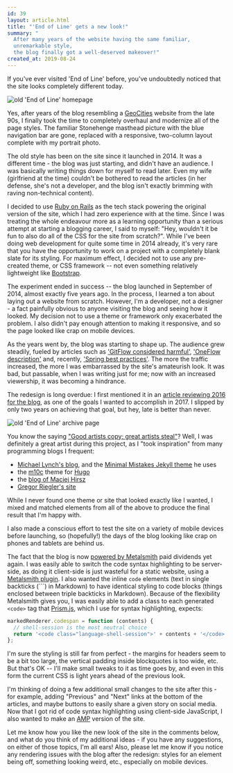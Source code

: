 ```yaml
---
id: 39
layout: article.html
title: "'End of Line' gets a new look!"
summary: "
  After many years of the website having the same familiar,
  unremarkable style,
  the blog finally got a well-deserved makeover!"
created_at: 2019-08-24
---
```


If you've ever visited 'End of Line' before,
you've undoubtedly noticed that the site looks completely different today.

![old 'End of Line' homepage](/img/old-eol/homepage.png)

Yes, after years of the blog resembling a [GeoCities](https://en.wikipedia.org/wiki/Yahoo!_GeoCities) website from the late 90s,
I finally took the time to completely overhaul and modernize all of the page styles.
The familiar Stonehenge masthead picture with the blue navigation bar are gone,
replaced with a responsive, two-column layout complete with my portrait photo.

The old style has been on the site since it launched in 2014.
It was a different time -
the blog was just starting, and didn't have an audience.
I was basically writing things down for myself to read later.
Even my wife (girlfriend at the time) couldn't be bothered to read the articles
(in her defense, she's not a developer,
and the blog isn't exactly brimming with raving non-technical content).

I decided to use [Ruby on Rails](https://rubyonrails.org) as the tech stack powering the original version of the site,
which I had zero experience with at the time.
Since I was treating the whole endeavour more as a learning opportunity than a serious attempt at starting a blogging career,
I said to myself: "Hey, wouldn't it be fun to also do all of the CSS for the site from scratch?".
While I've been doing web development for quite some time in 2014 already,
it's very rare that you have the opportunity to work on a project with a completely blank slate for its styling.
For maximum effect, I decided not to use any pre-created theme,
or CSS framework -- not even something relatively lightweight like [Bootstrap](https://getbootstrap.com).

The experiment ended in success -- the blog launched in September of 2014,
almost exactly five years ago.
In the process, I learned a ton about laying out a website from scratch.
However, I'm a developer, not a designer -
a fact painfully obvious to anyone visiting the blog and seeing how it looked.
My decision not to use a theme or framework only exacerbated the problem.
I also didn't pay enough attention to making it responsive,
and so the page looked like crap on mobile devices.

As the years went by, the blog was starting to shape up.
The audience grew steadily,
fueled by articles such as ['GitFlow considered harmful'](/gitflow-considered-harmful),
['OneFlow description'](/oneflow-a-git-branching-model-and-workflow) and,
recently, ['Spring best practices'](/spring-best-practices).
The more the traffic increased,
the more I was embarrassed by the site's amateurish look.
It was bad, but passable, when I was writing just for me;
now with an increased viewership,
it was becoming a hindrance.

The redesign is long overdue:
I first mentioned it in an
[article reviewing 2016 for the blog](/end-of-line-blog-2016-year-in-review#goal-2-revamp-the-design-of-the-site-with-a-focus-on-mobile),
as one of the goals I wanted to accomplish in 2017.
I slipped by only two years on achieving that goal,
but hey, late is better than never.

![old 'End of Line' archive page](/img/old-eol/archive-page.png)

You know the saying ["Good artists copy; great artists steal"](https://quoteinvestigator.com/2013/03/06/artists-steal/)?
Well, I was definitely a great artist during this project,
as I "took inspiration" from many programming blogs I frequent:

* [Michael Lynch's blog](https://mtlynch.io), and the
  [Minimal Mistakes Jekyll theme](https://mademistakes.com/work/minimal-mistakes-jekyll-theme) he uses
* the [m10c](https://themes.gohugo.io/hugo-theme-m10c) theme for [Hugo](https://gohugo.io)
* the [blog of Maciej Hirsz](https://maciej.codes)
* [Gregor Riegler's site](http://gregorriegler.com)

While I never found one theme or site that looked exactly like I wanted,
I mixed and matched elements from all of the above to produce the final result that I'm happy with.

I also made a conscious effort to test the site on a variety of mobile devices before launching,
so (hopefully!) the days of the blog looking like crap on phones and tablets are behind us.

The fact that the blog is now
[powered by Metalsmith](/migrating-end-of-line-blog-from-rails-to-nodejs-and-metalsmith)
paid dividends yet again.
I was easily able to switch the code syntax highlighting to be server-side,
as doing it client-side is just wasteful for a static website,
using a [Metalsmith plugin](https://www.npmjs.com/package/metalsmith-prism).
I also wanted the inline `code` elements (text in single backticks (```) in Markdown)
to have identical styling to code blocks
(things enclosed between triple backticks in Markdown).
Because of the flexibility Metalsmith gives you,
I was easily able to add a class to each generated `<code>` tag that [Prism.js](http://prismjs.com),
which I use for syntax highlighting, expects:

```javascript
markedRenderer.codespan = function (contents) {
  // shell-session is the most neutral choice
  return '<code class="language-shell-session">' + contents + '</code>';
};
```

I'm sure the styling is still far from perfect -
the margins for headers seem to be a bit too large,
the vertical padding inside blockquotes is too wide, etc.
But that's OK -- I'll make small tweaks to it as time goes by,
and even in this form the current CSS is light years ahead of the previous look.

I'm thinking of doing a few additional small changes to the site after this -
for example, adding "Previous" and "Next" links at the bottom of the articles,
and maybe buttons to easily share a given story on social media.
Now that I got rid of code syntax highlighting using client-side JavaScript,
I also wanted to make an [AMP](https://developers.google.com/amp) version of the site.

Let me know how you like the new look of the site in the comments below,
and what do you think of my additional ideas -
if you have any suggestions, on either of those topics, I'm all ears!
Also, please let me know if you notice any rendering issues with the blog after the redesign:
styles for an element being off, something looking weird, etc.,
especially on mobile devices.
